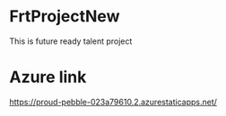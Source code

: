 # FrtProjectNew
This is future ready talent project
# Azure link
https://proud-pebble-023a79610.2.azurestaticapps.net/
